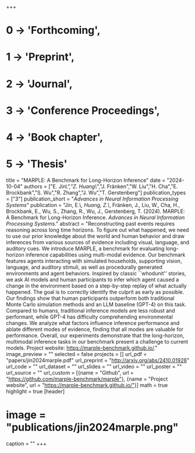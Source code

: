 +++
# 0 -> 'Forthcoming',
# 1 -> 'Preprint',
# 2 -> 'Journal',
# 3 -> 'Conference Proceedings',
# 4 -> 'Book chapter',
# 5 -> 'Thesis'

title = "MARPLE: A Benchmark for Long-Horizon Inference"
date = "2024-10-04"
authors = ["E. Jin\\*","Z. Huang\\*","J. Fränken","W. Liu","H. Cha","E. Brockbank","S. Wu","R. Zhang","J. Wu","T. Gerstenberg"]
publication_types = ["3"]
publication_short = "_Advances in Neural Information Processing Systems_"
publication = "Jin, E.\\*, Huang, Z.\\*, Fränken, J., Liu, W., Cha, H., Brockbank, E., Wu, S., Zhang, R., Wu, J., Gerstenberg, T. (2024). MARPLE: A Benchmark for Long-Horizon Inference. _Advances in Neural Information Processing Systems_."
abstract = "Reconstructing past events requires reasoning across long time horizons. To figure out what happened, we need to use our prior knowledge about the world and human behavior and draw inferences from various sources of evidence including visual, language, and auditory cues. We introduce MARPLE, a benchmark for evaluating long-horizon inference capabilities using multi-modal evidence. Our benchmark features agents interacting with simulated households, supporting vision, language, and auditory stimuli, as well as procedurally generated environments and agent behaviors. Inspired by classic ``whodunit'' stories, we ask AI models and human participants to infer which agent caused a change in the environment based on a step-by-step replay of what actually happened. The goal is to correctly identify the culprit as early as possible. Our findings show that human participants outperform both traditional Monte Carlo simulation methods and an LLM baseline (GPT-4) on this task. Compared to humans, traditional inference models are less robust and performant, while GPT-4 has difficulty comprehending environmental changes. We analyze what factors influence inference performance and ablate different modes of evidence, finding that all modes are valuable for performance. Overall, our experiments demonstrate that the long-horizon, multimodal inference tasks in our benchmark present a challenge to current models. Project website: https://marple-benchmark.github.io/."
image_preview = ""
selected = false
projects = []
url_pdf = "papers/jin2024marple.pdf"
url_preprint = "http://arxiv.org/abs/2410.01926"
url_code = ""
url_dataset = ""
url_slides = ""
url_video = ""
url_poster = ""
url_source = ""
url_custom = [{name = "Github", url = "https://github.com/marple-benchmark/marple"}, {name = "Project website", url = "https://marple-benchmark.github.io/"}]
math = true
highlight = true
[header]
# image = "publications/jin2024marple.png"
caption = ""
+++